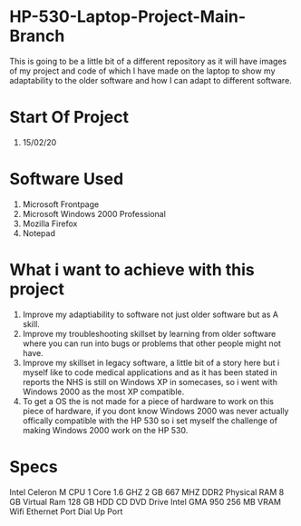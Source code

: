 # HP-530-Laptop-Project-Main-Branch
This is going to be a little bit of a different repository as it will have images of my project and code of which I have made on the laptop to show my adaptability to the older software and how I can adapt to different software.

# Start Of Project 

1. 15/02/20

# Software Used 

1. Microsoft Frontpage
2. Microsoft Windows 2000 Professional 
3. Mozilla Firefox
4. Notepad

# What i want to achieve with this project
1. Improve my adaptiability to software not just older software but as A skill.
2. Improve my troubleshooting skillset by learning from older software where you can run into bugs or problems that other people might not have. 
3. Improve my skillset in legacy software, a little bit of a story here but i myself like to code medical applications and as it has been stated in reports the NHS is still on Windows XP in somecases, so i went with Windows 2000 as the most XP compatible.
4. To get a OS the is not made for a piece of hardware to work on this piece of hardware, if you dont know Windows 2000 was never actually offically compatible with the HP 530 so i set myself the challenge of making Windows 2000 work on the HP 530.

# Specs
Intel Celeron M CPU 1 Core 1.6 GHZ
2 GB 667 MHZ DDR2 Physical RAM
8 GB Virtual Ram
128 GB HDD
CD DVD Drive
Intel GMA 950 256 MB VRAM
Wifi 
Ethernet Port
Dial Up Port


